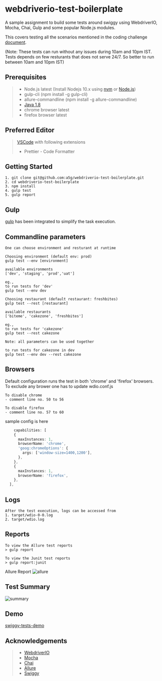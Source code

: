 # webdriverio-test-boilerplate

A sample assignment to build some tests around swiggy using WebdriverIO, Mocha, Chai, Gulp and some popular Node.js modules.

This covers testing all the scenarios mentioned in the coding challenge [document](https://github.com/a5g/webdriverio-test-boilerplate/blob/master/assets/code-challenge.pdf).

(Note: These tests can run without any issues during 10am and 10pm IST. Tests depends on few resturants that does not serve 24/7. So better to run between 10am and 10pm IST)

## Prerequisites

> - Node.js latest (Install Nodejs 10.x using [nvm](https://github.com/creationix/nvm) or [Node.js](https://nodejs.org/en/))
> - gulp-cli (npm install -g gulp-cli)
> - allure-commandline (npm install -g allure-commandline)
> - [Java 1.8](https://www.oracle.com/technetwork/java/javase/downloads/jdk8-downloads-2133151.html)
> - chrome browser latest
> - firefox browser latest

## Preferred Editor

> [VSCode](https://code.visualstudio.com/download) with following extensions
>
> - Prettier - Code Formatter

## Getting Started

```
1. git clone git@github.com:a5g/webdriverio-test-boilerplate.git
2. cd webdriverio-test-boilerplate
3. npm install
4. gulp test
5. gulp report
```

## Gulp

[gulp](https://gulpjs.com/) has been integrated to simplify the task execution.

## Commandline parameters

```
One can choose environment and resturant at runtime

Choosing environment (default env: prod)
gulp test --env [environment]

available environments
['dev', 'staging', 'prod','uat']

eg.,
to run tests for 'dev'
gulp test --env dev

Choosing restaurant (default restaurant: freshbites)
gulp test --rest [restaurant]

available restaurants
['biteme', 'cakezone', 'freshbites']

eg.,
to run tests for 'cakezone'
gulp test --rest cakezone

Note: all parameters can be used together

to run tests for cakezone in dev
gulp test --env dev --rest cakezone
```

## Browsers

Default configuration runs the test in both 'chrome' and 'firefox' browsers.
To exclude any brower one has to update wdio.conf.js

```
To disable chrome
- comment line no. 50 to 56

To disable firefox
- comment line no. 57 to 60
```

sample config is here

```typescript
    capabilities: [
    {
      maxInstances: 1,
      browserName: 'chrome',
      'goog:chromeOptions': {
        args: ['window-size=1400,1200'],
      },
    },
    {
      maxInstances: 1,
      browserName: 'firefox',
    },
  ],
```

## Logs

```
After the test execution, logs can be accessed from
1. target/wdio-0-0.log
2. target/wdio.log
```

## Reports

```
To view the Allure test reports
> gulp report

To view the Junit test reports
> gulp report:junit
```

Allure Report
![allure](https://github.com/a5g/webdriverio-test-boilerplate/blob/master/assets/allure.png)

## Test Summary

![summary](https://github.com/a5g/webdriverio-test-boilerplate/blob/master/assets/summary.png)

## Demo

[swiggy-tests-demo](https://drive.google.com/open?id=1DtVxFLb9YB6AxVOJD7-ShrQnRmxyVYi8)

## Acknowledgements

> - [WebdriverIO](https://webdriver.io/)
> - [Mocha](https://mochajs.org/)
> - [Chai](https://www.chaijs.com/)
> - [Allure](http://allure.qatools.ru/)
> - [Swiggy](http://swiggy.com/)
